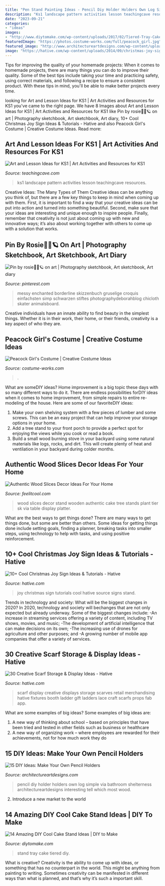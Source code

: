 ```yaml
---
title: "Pen Stand Painting Ideas - Pencil Diy Holder Holders Own Log Simple Via Bathroom Shelterness Architectureartdesigns Interesting Tell Which Most Wood"
description: "Ks1 landscape pattern activities lesson teachingcave resources"
date: "2023-09-21"
categories:
- "ideas"
images:
- "http://www.diytomake.com/wp-content/uploads/2017/02/Tiered-Tray-Cake-Stand.jpg"
featuredImage: "https://photos.costume-works.com/full/peacock_girl.jpg"
featured_image: "http://www.architectureartdesigns.com/wp-content/uploads/2013/04/ArchitectureArtDesigns-69.jpg"
image: "https://hative.com/wp-content/uploads/2014/09/christmas-joy-sign/13-christmas-joy-sign-ideas-and-tutorials.jpg"
---
```



Tips for improving the quality of your homemade projects:
When it comes to homemade projects, there are many things you can do to improve their quality. Some of the best tips include taking your time and practicing safety, using correct materials, and following a recipe to ensure a consistent product. With these tips in mind, you'll be able to make better projects every time.

	

		
looking for Art and Lesson Ideas for KS1 | Art Activities and Resources for KS1 you've came to the right page. We have 8 Images about Art and Lesson Ideas for KS1 | Art Activities and Resources for KS1 like Pin by rosie🤍🐆🪐 on art | Photography sketchbook, Art sketchbook, Art diary, 10+ Cool Christmas Joy Sign Ideas &amp; Tutorials - Hative and also Peacock Girl&#039;s Costume | Creative Costume Ideas. Read more:
		
    
## Art And Lesson Ideas For KS1 | Art Activities And Resources For KS1

<img loading=lazy src="https://www.teachingcave.com/wp-content/uploads/2013/11/Art-landscape.jpg" onerror="this.onerror=null;this.src='https://tse3.mm.bing.net/th?id=OIP.7Ov8nWH42tUznv_AKFQeEgAAAA&amp;pid=15.1';" alt="Art and Lesson Ideas for KS1 | Art Activities and Resources for KS1">

_Source: teachingcave.com_

>ks1 landscape pattern activities lesson teachingcave resources. 

	

Creative Ideas: The Many Types of Them
Creative ideas can be anything you think of, but there are a few key things to keep in mind when coming up with them. First, it is important to find a way that your creative ideas can be put into action and turned into something beautiful. Second, make sure that your ideas are interesting and unique enough to inspire people. Finally, remember that creativity is not just about coming up with new and innovative ways; it’s also about working together with others to come up with a solution that works.

    
## Pin By Rosie🤍🐆🪐 On Art | Photography Sketchbook, Art Sketchbook, Art Diary

<img loading=lazy src="https://i.pinimg.com/736x/8f/0a/e2/8f0ae2b639b7f485a4f0106bef5024ae.jpg" onerror="this.onerror=null;this.src='https://tse3.mm.bing.net/th?id=OIP.CpdmPlVFvlER_HJCcS_5xgHaJ3&amp;pid=15.1';" alt="Pin by rosie🤍🐆🪐 on art | Photography sketchbook, Art sketchbook, Art diary">

_Source: pinterest.com_

>messy enchanted borderline skizzenbuch gruselige croquis einfachsten simp schwarzen stiftes photographydeborahblog chicloth skater animalsboard. 

	

Creative individuals have an innate ability to find beauty in the simplest things. Whether it is in their work, their home, or their friends, creativity is a key aspect of who they are.

    
## Peacock Girl&#039;s Costume | Creative Costume Ideas

<img loading=lazy src="https://photos.costume-works.com/full/peacock_girl.jpg" onerror="this.onerror=null;this.src='https://tse4.mm.bing.net/th?id=OIP.L_WvVedEuc0f8LpmbjuocwHaNL&amp;pid=15.1';" alt="Peacock Girl&#039;s Costume | Creative Costume Ideas">

_Source: costume-works.com_

>. 

	

What are someDIY ideas?
Home improvement is a big topic these days with so many different ways to do it. There are endless possibilities forDIY ideas when it comes to home improvement, from simple repairs to entire re-modeling of the house. Here are some of our favoriteDIY ideas:
1. Make your own shelving system with a few pieces of lumber and some screws. This can be an easy project that can help improve your storage options in your home.
2. Add a tree stand to your front porch to provide a perfect spot for enjoying the views while you cook or read a book.
3. Build a small wood burning stove in your backyard using some natural materials like logs, rocks, and dirt. This will create plenty of heat and ventilation in your backyard during colder months. 

    
## Authentic Wood Slices Decor Ideas For Your Home

<img loading=lazy src="http://feelitcool.com/wp-content/uploads/2016/11/wood-slices-decor-ideas15.jpg" onerror="this.onerror=null;this.src='https://tse2.mm.bing.net/th?id=OIP.YwSH47e2qy0IQOGopVYnowHaJ3&amp;pid=15.1';" alt="Authentic Wood Slices Decor Ideas For Your Home">

_Source: feelitcool.com_

>wood slices decor stand wooden authentic cake tree stands plant tier sk via table display platter. 

	

What are the best ways to get things done?
There are many ways to get things done, but some are better than others. Some ideas for getting things done include setting goals, finding a planner, breaking tasks into smaller steps, using technology to help with tasks, and using positive reinforcement.

    
## 10+ Cool Christmas Joy Sign Ideas &amp; Tutorials - Hative

<img loading=lazy src="https://hative.com/wp-content/uploads/2014/09/christmas-joy-sign/13-christmas-joy-sign-ideas-and-tutorials.jpg" onerror="this.onerror=null;this.src='https://tse3.mm.bing.net/th?id=OIP.h-929A09J78PJz24aRK14wHaRF&amp;pid=15.1';" alt="10+ Cool Christmas Joy Sign Ideas &amp; Tutorials - Hative">

_Source: hative.com_

>joy christmas sign tutorials cool hative source signs stand. 

	

Trends in technology and society: What will be the biggest changes in 2020?
In 2020, technology and society will bechanges that are not only expected but already underway. 
Some of the biggest changes include: 
-An increase in streaming services offering a variety of content, including TV shows, movies, and music; 
-The development of artificial intelligence that can make decisions on its own; 
-The increasing use of drones for agriculture and other purposes; and 
-A growing number of mobile app companies that offer a variety of services.

    
## 30 Creative Scarf Storage &amp; Display Ideas - Hative

<img loading=lazy src="https://hative.com/wp-content/uploads/2015/03/scarf-storage-ideas/18-creative-scarf-storage-and-display-ideas.jpg" onerror="this.onerror=null;this.src='https://tse4.mm.bing.net/th?id=OIP.c5J0HupbKDhjwNlEKR3-MwHaMY&amp;pid=15.1';" alt="30 Creative Scarf Storage &amp; Display Ideas - Hative">

_Source: hative.com_

>scarf display creative displays storage scarves retail merchandising hative fixtures booth ladder gift ladders lace craft scarfs props fab app. 

	

What are some examples of big ideas?
Some examples of big ideas are: 
1. A new way of thinking about school – based on principles that have been tried and tested in other fields such as business or healthcare
2. A new way of organizing work – where employees are rewarded for their achievements, not for how much work they do

    
## 15 DIY Ideas: Make Your Own Pencil Holders

<img loading=lazy src="http://www.architectureartdesigns.com/wp-content/uploads/2013/04/ArchitectureArtDesigns-69.jpg" onerror="this.onerror=null;this.src='https://tse2.mm.bing.net/th?id=OIP.vmVKG8CbBl6S7kLNVpBnTgHaLH&amp;pid=15.1';" alt="15 DIY Ideas: Make Your Own Pencil Holders">

_Source: architectureartdesigns.com_

>pencil diy holder holders own log simple via bathroom shelterness architectureartdesigns interesting tell which most wood. 

	

2. Introduce a new market to the world 

    
## 14 Amazing DIY Cool Cake Stand Ideas | DIY To Make

<img loading=lazy src="http://www.diytomake.com/wp-content/uploads/2017/02/Tiered-Tray-Cake-Stand.jpg" onerror="this.onerror=null;this.src='https://tse4.mm.bing.net/th?id=OIP.8Vd_7T4H3sBsNZEnjvNK2AHaLI&amp;pid=15.1';" alt="14 Amazing DIY Cool Cake Stand Ideas | DIY to Make">

_Source: diytomake.com_

>stand tray cake tiered diy. 

	

What is creative?
Creativity is the ability to come up with ideas, or something that has no counterpart in the world. This might be anything from painting to writing. Sometimes creativity can be manifested in different ways than what is planned, and that’s why it’s such a important skill.

